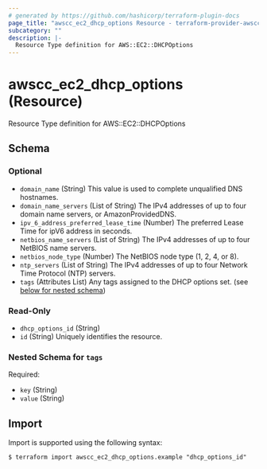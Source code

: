 ```yaml
---
# generated by https://github.com/hashicorp/terraform-plugin-docs
page_title: "awscc_ec2_dhcp_options Resource - terraform-provider-awscc"
subcategory: ""
description: |-
  Resource Type definition for AWS::EC2::DHCPOptions
---
```


# awscc_ec2_dhcp_options (Resource)

Resource Type definition for AWS::EC2::DHCPOptions



<!-- schema generated by tfplugindocs -->
## Schema

### Optional

- `domain_name` (String) This value is used to complete unqualified DNS hostnames.
- `domain_name_servers` (List of String) The IPv4 addresses of up to four domain name servers, or AmazonProvidedDNS.
- `ipv_6_address_preferred_lease_time` (Number) The preferred Lease Time for ipV6 address in seconds.
- `netbios_name_servers` (List of String) The IPv4 addresses of up to four NetBIOS name servers.
- `netbios_node_type` (Number) The NetBIOS node type (1, 2, 4, or 8).
- `ntp_servers` (List of String) The IPv4 addresses of up to four Network Time Protocol (NTP) servers.
- `tags` (Attributes List) Any tags assigned to the DHCP options set. (see [below for nested schema](#nestedatt--tags))

### Read-Only

- `dhcp_options_id` (String)
- `id` (String) Uniquely identifies the resource.

<a id="nestedatt--tags"></a>
### Nested Schema for `tags`

Required:

- `key` (String)
- `value` (String)

## Import

Import is supported using the following syntax:

```shell
$ terraform import awscc_ec2_dhcp_options.example "dhcp_options_id"
```
